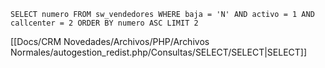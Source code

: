 `SELECT numero FROM sw_vendedores WHERE baja = 'N' AND activo = 1 AND callcenter = 2 ORDER BY numero ASC LIMIT 2`

[[Docs/CRM Novedades/Archivos/PHP/Archivos Normales/autogestion_redist.php/Consultas/SELECT/SELECT|SELECT]]